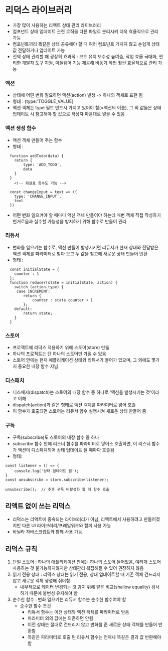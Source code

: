 # 리덕스 라이브러리

- 가장 많이 사용하는 리액트 상태 관리 라이브러리
- 컴포넌트 상태 업데이트 관련 로직을 다른 파일로 분리시켜 더욱 효율적으로 관리 가능
- 컴포넌트끼리 똑같은 상태 공유해야 할 때 여러 컴포넌트 거치지 않고 손쉽게 상태 값 전달하거나 업데이트 가능
- 전역 상태 관리할 때 굉장히 효과적 : 코드 유지 보수성 높여줌, 작업 효율 극대화, 편리한 개발자 도구 지원, 미들웨어 기능 제공해 비동기 작업 훨씬 효율적으로 관리 가능

### 액션

- 상태에 어떤 변화 필요하면 액션(action) 발생 -> 하나의 객체로 표현 됨
- 형태 : {type:'TOGGLE_VALUE}
- 액션 객체는 type 필드 반드시 가지고 있어야 함(=액션의 이름), 그 외 값들은 상태 업데이트 시 참고해야 할 값으로 작성자 마음대로 넣을 수 있음

### 액션 생성 함수

- 액션 객체 만들어 주는 함수
- 형태 :

```
  function addTodo(data) {
    return {
        type: 'ADD_TODO',
        data
    }
  }
    <!-- 화살표 함수도 가능 -->

  const changeInput = text => ({
    type: 'CHANGE_INPUT',
    text
  })
```

- 어떤 변화 일으켜야 할 때마다 액션 객체 만들어야 하는데 매번 객체 직접 작성하기 번거로움과 실수할 가능성을 방지하기 위해 함수로 만들어 관리

### 리듀서

- 변화를 일으키는 함수로, 액션 만들어 발생시키면 리듀서가 현재 상태와 전달받은 액션 객체를 파라미터로 받아 오고 두 값을 참고해 새로운 상태 만들어 반환
- 형태 :

```
  const initialState = {
    counter : 1
  };
  function reducer(state = initialState, action) {
    switch (action.type) {
     case INCREMENT:
        return {
            counter : state.counter + 1
        };
    default:
        return state;
    }
  }
```

### 스토어

- 프로젝트에 리덕스 적용하기 위해 스토어(store) 만듦
- 하나의 프로젝트는 단 하나의 스토어만 가질 수 있음
- 스토어 안에는 현재 애플리케이션 상태와 리듀서가 들어가 있으며, 그 외에도 몇가지 중요한 내장 함수 지님

### 디스패치

- 디스패지(dispatch)는 스토어의 내장 함수 중 하나로 '액션을 발생시키는 것'이라고 이해
- dispatch(action)과 같은 형태로 액션 객체를 파라미터로 넣어 호출
- 이 함수가 호출되면 스토어는 리듀서 함수 실행시켜 새로운 상태 만들어 줌

### 구독

- 구독(subscribe)도 스토어의 내장 함수 중 하나
- subscribe 함수 안에 리스너 함수를 파라미터로 넣어소 호출하면, 이 리스너 함수가 액션이 디스패치되어 상태 업데이트 될 때마다 호출됨
- 형태:

```
const listener = () => {
    console.log('상태 업데이트 됨');
}
const unsubscribe = store.subscribe(listener);

unsubscribe();  // 추후 구독 비홯성화 할 때 함수 호출
```

## 리액트 없이 쓰는 리덕스

- 리덕스는 리액트에 종속되는 라이브러리가 아님, 리액트에서 사용하려고 만들어졌지만 다른 UI 라이브러리/프레임워크와 함께 사용 가능
- 바닐라 자바스크립트와 함께 사용 가능

## 리덕스 규칙

1. 단일 스토어 : 하나의 애플리케이션 안에는 하나의 스토어 들어있음, 여러개 스토어 사용하는 것 불가능하지않지만 상태관리 복잡해질 수 있어 권장하지 않음
2. 읽기 전용 상태 : 리덕스 상태는 읽기 전용, 상태 업데이트할 때 기존 객체 건드리지 않고 새로운 객체 생성해 줘야함
   - 내부적으로 데이터 변경되는 것 감지 위해 얕은 비교(shallow equality) 검사하기 때문에 불변성 유지해야 함
3. 순수한 함수 : 변화 일으키는 리듀서 함수는 순수한 함수여야 함
   - 순수한 함수 조건
     - 리듀서 함수는 이전 상태와 액션 객체를 파라미터로 받음
     - 파라미터 외의 값에는 의존하면 안됨
     - 이전 상태는 절대로 건드리지 않고 변화를 준 새로운 상태 객체를 만들어 반환함
     - 똑같은 파라미터로 호출 된 리듀서 함수는 언제나 똑같은 결과 값 반환해야 함
